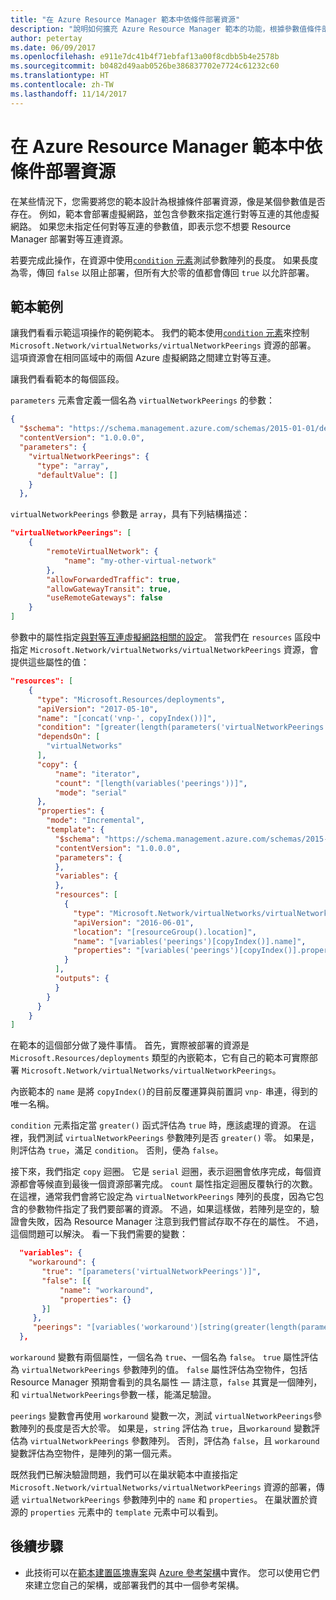 ```yaml
---
title: "在 Azure Resource Manager 範本中依條件部署資源"
description: "說明如何擴充 Azure Resource Manager 範本的功能，根據參數值條件部署資源"
author: petertay
ms.date: 06/09/2017
ms.openlocfilehash: e911e7dc41b4f71ebfaf13a00f8cdbb5b4e2578b
ms.sourcegitcommit: b0482d49aab0526be386837702e7724c61232c60
ms.translationtype: HT
ms.contentlocale: zh-TW
ms.lasthandoff: 11/14/2017
---
```

# <a name="conditionally-deploy-a-resource-in-an-azure-resource-manager-template"></a>在 Azure Resource Manager 範本中依條件部署資源

在某些情況下，您需要將您的範本設計為根據條件部署資源，像是某個參數值是否存在。 例如，範本會部署虛擬網路，並包含參數來指定進行對等互連的其他虛擬網路。 如果您未指定任何對等互連的參數值，即表示您不想要 Resource Manager 部署對等互連資源。

若要完成此操作，在資源中使用[`condition` 元素][azure-resource-manager-condition]測試參數陣列的長度。 如果長度為零，傳回 `false` 以阻止部署，但所有大於零的值都會傳回 `true` 以允許部署。

## <a name="example-template"></a>範本範例

讓我們看看示範這項操作的範例範本。 我們的範本使用[`condition` 元素][azure-resource-manager-condition]來控制 `Microsoft.Network/virtualNetworks/virtualNetworkPeerings` 資源的部署。 這項資源會在相同區域中的兩個 Azure 虛擬網路之間建立對等互連。

讓我們看看範本的每個區段。

`parameters` 元素會定義一個名為 `virtualNetworkPeerings` 的參數： 

```json
{
  "$schema": "https://schema.management.azure.com/schemas/2015-01-01/deploymentTemplate.json#",
  "contentVersion": "1.0.0.0",
  "parameters": {
    "virtualNetworkPeerings": {
      "type": "array",
      "defaultValue": []
    }
  },
```
`virtualNetworkPeerings` 參數是 `array`，具有下列結構描述：

```json
"virtualNetworkPeerings": [
    {
        "remoteVirtualNetwork": {
            "name": "my-other-virtual-network"
        },
        "allowForwardedTraffic": true,
        "allowGatewayTransit": true,
        "useRemoteGateways": false
    }
]
```

參數中的屬性指定[與對等互連虛擬網路相關的設定][vnet-peering-resource-schema]。 當我們在 `resources` 區段中指定 `Microsoft.Network/virtualNetworks/virtualNetworkPeerings` 資源，會提供這些屬性的值：

```json
"resources": [
    {
      "type": "Microsoft.Resources/deployments",
      "apiVersion": "2017-05-10",
      "name": "[concat('vnp-', copyIndex())]",
      "condition": "[greater(length(parameters('virtualNetworkPeerings')), 0)]",
      "dependsOn": [
        "virtualNetworks"
      ],
      "copy": {
          "name": "iterator",
          "count": "[length(variables('peerings'))]",
          "mode": "serial"
      },
      "properties": {
        "mode": "Incremental",
        "template": {
          "$schema": "https://schema.management.azure.com/schemas/2015-01-01/deploymentTemplate.json#",
          "contentVersion": "1.0.0.0",
          "parameters": {
          },
          "variables": {
          },
          "resources": [
            {
              "type": "Microsoft.Network/virtualNetworks/virtualNetworkPeerings",
              "apiVersion": "2016-06-01",
              "location": "[resourceGroup().location]",
              "name": "[variables('peerings')[copyIndex()].name]",
              "properties": "[variables('peerings')[copyIndex()].properties]"
            }
          ],
          "outputs": {
          }
        }
      }
    }
]
```
在範本的這個部分做了幾件事情。 首先，實際被部署的資源是 `Microsoft.Resources/deployments` 類型的內嵌範本，它有自己的範本可實際部署 `Microsoft.Network/virtualNetworks/virtualNetworkPeerings`。

內嵌範本的 `name` 是將 `copyIndex()`的目前反覆運算與前置詞 `vnp-` 串連，得到的唯一名稱。 

`condition` 元素指定當 `greater()` 函式評估為 `true` 時，應該處理的資源。 在這裡，我們測試 `virtualNetworkPeerings` 參數陣列是否 `greater()` 零。 如果是，則評估為 `true`，滿足 `condition`。 否則，便為 `false`。

接下來，我們指定 `copy` 迴圈。 它是 `serial` 迴圈，表示迴圈會依序完成，每個資源都會等候直到最後一個資源部署完成。 `count` 屬性指定迴圈反覆執行的次數。 在這裡，通常我們會將它設定為 `virtualNetworkPeerings` 陣列的長度，因為它包含的參數物件指定了我們要部署的資源。 不過，如果這樣做，若陣列是空的，驗證會失敗，因為 Resource Manager 注意到我們嘗試存取不存在的屬性。 不過，這個問題可以解決。 看一下我們需要的變數：

```json
  "variables": {
    "workaround": {
       "true": "[parameters('virtualNetworkPeerings')]",
       "false": [{
           "name": "workaround",
           "properties": {}
       }]
     },
     "peerings": "[variables('workaround')[string(greater(length(parameters('virtualNetworkPeerings')), 0))]]"
  },
```

`workaround` 變數有兩個屬性，一個名為 `true`、一個名為 `false`。 `true` 屬性評估為 `virtualNetworkPeerings` 參數陣列的值。 `false` 屬性評估為空物件，包括Resource Manager 預期會看到的具名屬性 &mdash; 請注意，`false` 其實是一個陣列，和 `virtualNetworkPeerings`參數一樣，能滿足驗證。 

`peerings` 變數會再使用 `workaround` 變數一次，測試 `virtualNetworkPeerings`參數陣列的長度是否大於零。 如果是，`string` 評估為 `true`，且`workaround` 變數評估為 `virtualNetworkPeerings` 參數陣列。 否則，評估為 `false`，且 `workaround` 變數評估為空物件，是陣列的第一個元素。

既然我們已解決驗證問題，我們可以在巢狀範本中直接指定 `Microsoft.Network/virtualNetworks/virtualNetworkPeerings` 資源的部署，傳遞 `virtualNetworkPeerings` 參數陣列中的 `name` 和 `properties`。 在巢狀置於資源的 `properties` 元素中的 `template` 元素中可以看到。

## <a name="next-steps"></a>後續步驟

* 此技術可以在[範本建置區塊專案](https://github.com/mspnp/template-building-blocks)與 [Azure 參考架構](/azure/architecture/reference-architectures/)中實作。 您可以使用它們來建立您自己的架構，或部署我們的其中一個參考架構。

<!-- links -->
[azure-resource-manager-condition]: /azure/azure-resource-manager/resource-group-authoring-templates#resources
[azure-resource-manager-variable]: /azure/azure-resource-manager/resource-group-authoring-templates#variables
[vnet-peering-resource-schema]: /azure/templates/microsoft.network/virtualnetworks/virtualnetworkpeerings